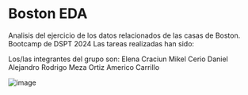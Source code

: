 # Boston EDA

Analisis del ejercicio de los datos relacionados de las casas de Boston. Bootcamp de DSPT 2024
Las tareas realizadas han sido:

Los/las integrantes del grupo son:
Elena Craciun
Mikel Cerio
Daniel Alejandro 
Rodrigo Meza Ortiz
Americo Carrillo

![image](https://github.com/amejosecar/boston_DSPT/assets/148058680/0c54520a-9c8c-4369-89a8-0609da3956ae)
